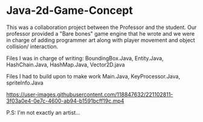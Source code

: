 # Java-2d-Game-Concept

This was a collaboration project between the Professor and the student.
Our professor provided a "Bare bones" game engine that he wrote and we were in charge of adding programmer art 
along with player movement and object collision/ interaction.

Files I was in charge of writing:
  BoundingBox.Java,
  Entity.Java,
  HashChain.Java,
  HashMap.Java,
  Vector2D.java
  
  
Files I had to build upon to make work
  Main.Java,
  KeyProcessor.Java,
  spriteInfo.Java




https://user-images.githubusercontent.com/118847632/221102811-3f03a0e4-0e7c-4600-ab94-b1591bcff19c.mp4


P.S: I'm not exactly an artist...
